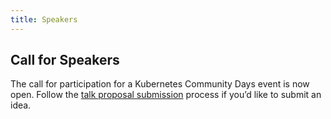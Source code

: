 ```yaml
---
title: Speakers
---
```


## Call for Speakers

The call for participation for a Kubernetes Community Days event is now open.
Follow the [talk proposal submission](/cfp.md) process if you’d like to submit an idea.
